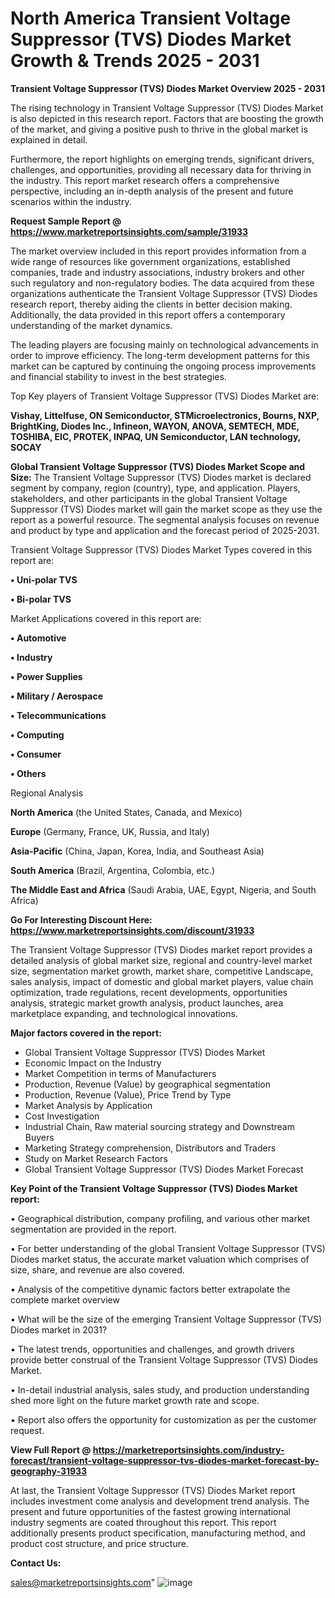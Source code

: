  # North America Transient Voltage Suppressor (TVS) Diodes Market Growth & Trends 2025 - 2031

<Strong> Transient Voltage Suppressor (TVS) Diodes Market Overview 2025 - 2031</strong>

The rising technology in Transient Voltage Suppressor (TVS) Diodes Market is also depicted in this research report. Factors that are boosting the growth of the market, and giving a positive push to thrive in the global market is explained in detail.

Furthermore, the report highlights on emerging trends, significant drivers, challenges, and opportunities, providing all necessary data for thriving in the industry. This report market research offers a comprehensive perspective, including an in-depth analysis of the present and future scenarios within the industry.

<strong>Request Sample Report @ <a href=https://www.marketreportsinsights.com/sample/31933>https://www.marketreportsinsights.com/sample/31933</a></strong>

The market overview included in this report provides information from a wide range of resources like government organizations, established companies, trade and industry associations, industry brokers and other such regulatory and non-regulatory bodies. The data acquired from these organizations authenticate the Transient Voltage Suppressor (TVS) Diodes research report, thereby aiding the clients in better decision making. Additionally, the data provided in this report offers a contemporary understanding of the market dynamics.

The leading players are focusing mainly on technological advancements in order to improve efficiency. The long-term development patterns for this market can be captured by continuing the ongoing process improvements and financial stability to invest in the best strategies.

Top Key players of Transient Voltage Suppressor (TVS) Diodes Market are:

<strong>Vishay, Littelfuse, ON Semiconductor, STMicroelectronics, Bourns, NXP, BrightKing, Diodes Inc., Infineon, WAYON, ANOVA, SEMTECH, MDE, TOSHIBA, EIC, PROTEK, INPAQ, UN Semiconductor, LAN technology, SOCAY</strong>

<strong><b>Global Transient Voltage Suppressor (TVS) Diodes Market Scope and Size:</b></strong>
The Transient Voltage Suppressor (TVS) Diodes market is declared segment by company, region (country), type, and application. Players, stakeholders, and other participants in the global Transient Voltage Suppressor (TVS) Diodes market will gain the market scope as they use the report as a powerful resource. The segmental analysis focuses on revenue and product by type and application and the forecast period of 2025-2031.

Transient Voltage Suppressor (TVS) Diodes Market Types covered in this report are:

<strong>• Uni-polar TVS

• Bi-polar TVS</strong>

Market Applications covered in this report are:

<strong>• Automotive

• Industry

• Power Supplies

• Military / Aerospace

• Telecommunications

• Computing

• Consumer

• Others</strong> 

Regional Analysis

<strong>North America</strong> (the United States, Canada, and Mexico)

<strong>Europe</strong> (Germany, France, UK, Russia, and Italy)

<strong>Asia-Pacific</strong> (China, Japan, Korea, India, and Southeast Asia)

<strong>South America</strong> (Brazil, Argentina, Colombia, etc.)

<strong>The Middle East and Africa</strong> (Saudi Arabia, UAE, Egypt, Nigeria, and South Africa)

<strong>Go For Interesting Discount Here: <a href=https://www.marketreportsinsights.com/discount/31933>https://www.marketreportsinsights.com/discount/31933</a></strong>

The Transient Voltage Suppressor (TVS) Diodes market report provides a detailed analysis of global market size, regional and country-level market size, segmentation market growth, market share, competitive Landscape, sales analysis, impact of domestic and global market players, value chain optimization, trade regulations, recent developments, opportunities analysis, strategic market growth analysis, product launches, area marketplace expanding, and technological innovations.

<strong><b>Major factors covered in the report:</b></strong>
<ul>
  <li>Global Transient Voltage Suppressor (TVS) Diodes Market </li>
  <li>Economic Impact on the Industry</li>
  <li>Market Competition in terms of Manufacturers</li>
  <li>Production, Revenue (Value) by geographical segmentation</li>
  <li>Production, Revenue (Value), Price Trend by Type</li>
  <li>Market Analysis by Application</li>
  <li>Cost Investigation</li>
  <li>Industrial Chain, Raw material sourcing strategy and Downstream Buyers</li>
  <li>Marketing Strategy comprehension, Distributors and Traders</li>
  <li>Study on Market Research Factors</li>
  <li>Global Transient Voltage Suppressor (TVS) Diodes Market Forecast</li>
</ul>

<strong><b>Key Point of the Transient Voltage Suppressor (TVS) Diodes Market report:</b></strong>

• Geographical distribution, company profiling, and various other market segmentation are provided in the report.

• For better understanding of the global Transient Voltage Suppressor (TVS) Diodes market status, the accurate market valuation which comprises of size, share, and revenue are also covered.

• Analysis of the competitive dynamic factors better extrapolate the complete market overview

• What will be the size of the emerging Transient Voltage Suppressor (TVS) Diodes market in 2031?

• The latest trends, opportunities and challenges, and growth drivers provide better construal of the Transient Voltage Suppressor (TVS) Diodes Market.

• In-detail industrial analysis, sales study, and production understanding shed more light on the future market growth rate and scope.

• Report also offers the opportunity for customization as per the customer request.

<strong><b>View Full Report @ <a href=https://marketreportsinsights.com/industry-forecast/transient-voltage-suppressor-tvs-diodes-market-forecast-by-geography-31933>https://marketreportsinsights.com/industry-forecast/transient-voltage-suppressor-tvs-diodes-market-forecast-by-geography-31933</a></b></strong>


At last, the Transient Voltage Suppressor (TVS) Diodes Market report includes investment come analysis and development trend analysis. The present and future opportunities of the fastest growing international industry segments are coated throughout this report. This report additionally presents product specification, manufacturing method, and product cost structure, and price structure.

<strong>Contact Us:</strong>

sales@marketreportsinsights.com"
![image](https://github.com/user-attachments/assets/b2fdc49d-d4dd-4529-9875-3ae1b6667353)
